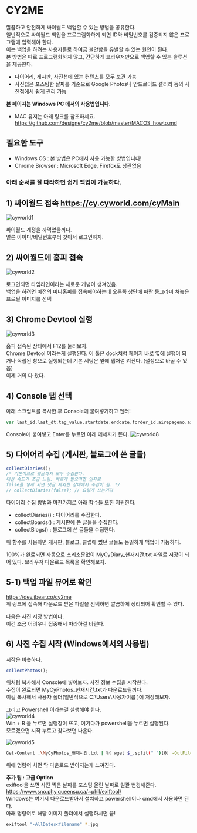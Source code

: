 # CY2ME
 깔끔하고 안전하게 싸이월드 백업할 수 있는 방법을 공유한다.  
 일반적으로 싸이월드 백업을 프로그램화하게 되면 ID와 비밀번호를 검증되지 않은 프로그램에 입력해야 한다.  
 이는 백업을 하려는 사용자들로 하여금 불안함을 유발할 수 있는 원인이 된다.  
 본 방법은 따로 프로그램화하지 않고, 간단하게 브라우저만으로 백업할 수 있는 솔루션을 제공한다.  
 
 * 다이어리, 게시판, 사진첩에 있는 컨텐츠를 모두 보관 가능  
 * 사진첩은 포스팅한 날짜를 기준으로 Google Photos나 안드로이드 갤러리 등의 사진첩에서 쉽게 관리 가능

**본 페이지는 Windows PC 에서의 사용법입니다.**
 * MAC 유저는 아래 링크를 참조하세요.
 https://github.com/designe/cy2me/blob/master/MACOS_howto.md

 ## 필요한 도구
 - Windows OS : 본 방법은 PC에서 사용 가능한 방법입니다!
 - Chrome Browser : Microsoft Edge, Firefox도 상관없음


### 아래 순서를 잘 따라하면 쉽게 백업이 가능하다.


## 1) 싸이월드 접속 https://cy.cyworld.com/cyMain
 ![cyworld1](https://github.com/designe/cy2me/blob/master/assets/cy1.PNG?raw=true)
 
 싸이월드 계정을 까먹었을꺼다.  
 얼른 아이디/비밀번호부터 찾아서 로그인하자.
 

## 2) 싸이월드에 홈피 접속
![cyworld2](https://github.com/designe/cy2me/blob/master/assets/cy2.PNG?raw=true)
 
 로그인되면 타임라인이라는 새로운 개념이 생겨있음.  
 백업을 하려면 예전의 미니홈피를 접속해야하는데 오른쪽 상단에 파란 동그라미 쳐놓은 프로필 이미지를 선택


## 3) Chrome Devtool 실행
![cyworld3](https://github.com/designe/cy2me/blob/master/assets/cy3.PNG?raw=true)

 홈피 접속된 상태에서 F12를 눌러보자.  
 Chrome Devtool 이라는게 실행된다. 이 툴은 dock처럼 페이지 바로 옆에 실행이 되거나 독립된 창으로 실행되는데 기본 세팅은 옆에 탭처럼 켜진다. (설정으로 바꿀 수 있음)  
 이제 거의 다 왔다.


## 4) Console 탭 선택
아래 스크립트를 복사한 후 Console에 붙여넣기하고 엔터!
```js
var last_id,last_dt,tag_value,startdate,enddate,forder_id,airepageno,airecase,airelastdate,html="",type="more",search="",allPosts=[],postIdx=0,activateReply=!0;function getBase64Image(t){var e=document.createElement("canvas");return e.width=t.width,e.height=t.height,e.getContext("2d").drawImage(t,0,0),e.toDataURL("image/jpg").replace(/^data:image\/(png|jpg);base64,/,"")}function printImageList(){for(var t="",e=0,a=0;a<allPosts.length;a++)"2"==allPosts[a].type&&(e++,t+="http://nthumb.cyworld.com/thumb?v=0&width=810&url="+allPosts[a].image+" "+allPosts[a].date.replace(/\./gi,"")+"_"+allPosts[a].time.replace(/\:/gi,"")+"00."+e+"."+allPosts[a].image.split(".").pop()+" "+allPosts[a].date.replace(/\./gi,":")+" "+allPosts[a].time+"\n");return t}function saveAs(t,e){var a=document.createElement("a"),s=URL.createObjectURL(e);a.href=s,a.download=t,document.body.appendChild(a),a.click(),setTimeout((function(){document.body.removeChild(a),window.URL.revokeObjectURL(s)}),0)}function collectDiaries(t=!0){activateReply=t,readAllCyPosts("M");var e=new Blob([JSON.stringify(allPosts,null,1)],{type:"text/plain;charset=utf-8"});saveAs("MyCyDiary_"+Date().replace(/\ /gi,"_").split("_GMT")[0]+".txt",e),console.log(allPosts)}function collectBoards(t=!0){activateReply=t,readAllCyPosts("1");var e=new Blob([JSON.stringify(allPosts,null,1)],{type:"text/plain;charset=utf-8"});saveAs("MyCyBoards_"+Date().replace(/\ /gi,"_").split("_GMT")[0]+".txt",e),console.log(allPosts)}function collectBlogs(t=!0){activateReply=t,readAllCyPosts("B");var e=new Blob([JSON.stringify(allPosts,null,1)],{type:"text/plain;charset=utf-8"});saveAs("MyCyBlogs_"+Date().replace(/\ /gi,"_").split("_GMT")[0]+".txt",e),console.log(allPosts)}function collectPhotos(){activateReply=!1,readAllCyPosts("2");var t=new Blob([printImageList()],{type:"text/plain;charset=utf-8"});saveAs("MyCyPhotos_"+Date().replace(/\ /gi,"_").split("_GMT")[0]+".txt",t)}function readAllCyPosts(t){allPosts=[],postIdx=0,last_dt=null;var e=readCyPost(30,t);if(postIdx=e,e>30){postIdx=30;do{readCyPost(e-postIdx,t),postIdx+=30}while(e-postIdx>0);console.log("Finish")}}function readCyPost(t,e){var a=0;return $.ajax({url:"/home/"+homeTid+"/posts",data:{startdate:startdate,enddate:enddate,folderid:"",tagname:tag_value,lastid:last_id,lastdate:last_dt,listsize:t,homeId:homeTid,airepageno:airepageno,airecase:airecase,airelastdate:airelastdate,searchType:srchType,search:search},cache:!1,dataType:"json",async:!1,success:function(t){last_dt=t.lastdate,a=t.totalCount;var s=postIdx;t.postList.length>0?t.postList.some((function(t,l){if(e&&t.serviceType!=e)return!1;var o={type:t.serviceType,writer:t.writer,viewCount:t.viewCount};switch(o.type){case"2":o.image=t.summaryModel.image;break;case"1":case"M":break;case"7":return e?allPosts[s+l]=o:allPosts.push(o),!1}try{$.ajax({url:"/home/"+homeTid+"/post/"+t.identity+"/layer",cache:!1,async:!1,dataType:"html",data:{},success:function(e,a,s){var l=$("<output>").append($.parseHTML(e));if(void 0===$(".textData",l)[0])return!1;"M"!=o.type&&(o.title=$("#cyco-post-title",l)[0].innerText.trim());for(var i="",r=$("section .cyco-imagelet figure img",l),n=0;n<r.length;n++)i+="<img src ='http://nthumb.cyworld.com/thumb?v=0&width=810&url="+decodeURIComponent(r[n].getAttribute("srctext"))+"'/>";var c=$(".textData",l);for(n=0;n<c.length;n++)i+=c[n].innerHTML.trim();(o.content=i,o.date=$(".view1",l)[0].innerText.trim().split(" ")[0].split("\t").pop(),o.time=$(".view1",l)[0].innerText.trim().split(" ")[1],activateReply)?0!=t.commentCount?$.ajax({url:"/home/"+homeTid+"/post/"+t.identity+"/comment",dataType:"json",async:!1,data:{},success:function(t,e,a){for(comment_idx in o.comments=[],t.commentList){var s=t.commentList[comment_idx].contentModel[0];s.name=t.commentList[comment_idx].writer.name,o.comments.push(s)}allPosts.push(o)}}):allPosts.push(o):allPosts.push(o)}})}catch(t){console.error(t)}var i=(s+l)/a*100;console.log("Collecting | "+t.identity+" | "+i.toFixed(2)+"% ["+(s+l)+" / "+a+"] ")})):a=0}}),a}"more"==type?(last_id=$(".hiddenId:last").data("id"),last_dt="",airepageno=$("#airepageno").val(),airecase=$("#airecase").val(),airelastdate=$("#airelastdate").val(),srchType=$("#searchType").val(),tag_value=$("#tagname").val(),forder_id=$("#folderid").val()):home_idx=0,console.log("CY2ME : Cyworld 백업 준비 완료 :)");
```

Console에 붙여넣고 Enter를 누르면 아래 메세지가 뜬다.
![cyworld8](https://github.com/designe/cy2me/blob/master/assets/cy8.png?raw=true)


## 5) 다이어리 수집 (게시판, 블로그에 쓴 글들)
```js
collectDiaries();
/* 기본적으로 댓글까지 모두 수집한다.
대신 속도가 조금 느림. 빠르게 받으려면 인자로
false를 넣게 되면 댓글 제외한 상태에서 수집이 됨. */
// collectDiaries(false); // 요렇게 쓰는거다
```

다이어리 수집 방법과 마찬가지로 아래 함수들 또한 지원한다.
* collectDiaries() : 다이어리를 수집한다.
* collectBoards() : 게시판에 쓴 글들을 수집한다.
* collectBlogs() : 블로그에 쓴 글들을 수집한다.

위 함수를 사용하면 게시판, 블로그, 클럽에 썼던 글들도 동일하게 백업이 가능하다.

100%가 완료되면 자동으로 소리소문없이 MyCyDiary_현재시간.txt 파일로 저장이 되어 있다.  브라우저 다운로드 목록을 확인해보자.  


## 5-1) 백업 파일 뷰어로 확인
https://dev.jbear.co/cy2me  
위 링크에 접속해 다운로드 받은 파일을 선택하면 깔끔하게 정리되어 확인할 수 있다.  

다음은 사진 저장 방법이다.  
이건 조금 어려우니 집중해서 따라하길 바란다.


## 6) 사진 수집 시작 (Windows에서의 사용법)

시작은 비슷하다.
```js
collectPhotos();
```
위처럼 복사해서 Console에 넣어보자. 사진 정보 수집을 시작한다.  
수집이 완료되면 MyCyPhotos_현재시간.txt가 다운로드될꺼다.  
이걸 복사해서 사용자 폴더(일반적으로 C:\Users\사용자이름 )에 저장해보자.  

그리고 Powershell 이라는걸 실행해야 한다.  
![cyworld4](https://github.com/designe/cy2me/blob/master/assets/cy4.PNG?raw=true)  
Win + R 을 누르면 실행창이 뜨고, 여기다가 powershell을 누르면 실행된다.  
모르겠으면 시작 누르고 찾다보면 나온다. 

![cyworld5](https://github.com/designe/cy2me/blob/master/assets/cy5.PNG?raw=true)
```bash
Get-Content .\MyCyPhotos_현재시간.txt | %{ wget $_.split(" ")[0] -OutFile $_.split(" ")[1];}
```

위에 명령어 치면 막 다운로드 받아지는게 느껴진다.

**추가 팁 : 고급 Option**  
exiftool을 쓰면 사진 찍은 날짜를 포스팅 올린 날짜로 일괄 변경해준다.  
https://www.sno.phy.queensu.ca/~phil/exiftool/  
Windows는 여기서 다운로드받아서 설치하고 powershell이나 cmd에서 사용하면 된다.  
아래 명령어로 해당 이미지 폴더에서 실행하시면 끝!  

```bash
exiftool "-AllDates<filename" *.jpg
```
